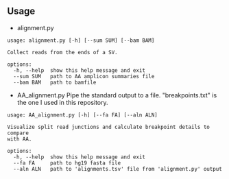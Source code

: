 ## Usage
- alignment.py
```
usage: alignment.py [-h] [--sum SUM] [--bam BAM]

Collect reads from the ends of a SV.

options:
  -h, --help  show this help message and exit
  --sum SUM   path to AA amplicon summaries file
  --bam BAM   path to bamfile
```
- AA_alignment.py
Pipe the standard output to a file. "breakpoints.txt" is the one I used in this repository.
```
usage: AA_alignment.py [-h] [--fa FA] [--aln ALN]

Visualize split read junctions and calculate breakpoint details to compare
with AA.

options:
  -h, --help  show this help message and exit
  --fa FA     path to hg19 fasta file
  --aln ALN   path to 'alignments.tsv' file from 'alignment.py' output
```
